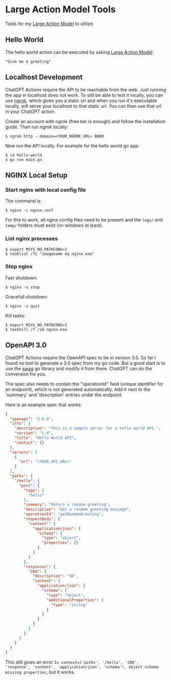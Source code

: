 # Large Action Model Tools

Tools for my [Large Action Model](https://chat.openai.com/g/g-NoWMWIBMr-large-action-model) to utilize.

## Hello World

The hello world action can be executed by asking [Large Action Model](https://chat.openai.com/g/g-NoWMWIBMr-large-action-model):

    "Give me a greeting"


## Localhost Development

ChatGPT Actions require the API to be reachable from the web. Just running the app in localhost does not work.
To still be able to test it locally, you can use [ngrok](https://dashboard.ngrok.com/), which gives you a static
url and when you run it's executable locally, will serve your localhost to that static url. You can then use that
url in your ChatGPT action.

Create an account with ngrok (free tier is enough) and follow the installation guide. Than run ngrok locally:

    $ ngrok http --domain=<YOUR_NGROK_URL> 8080

Now run the API locally. For example for the hello world go app:

    $ cd hello-world
    $ go run main.go

## NGINX Local Setup

### Start nginx with local config file

The command is:

    $ nginx -c nginx.conf

For this to work, all nginx config files need to be present and the `logs/` and `temp/` folders must exist (on windows at least).

### List nginx processes

    $ export MSYS_NO_PATHCONV=1
    $ tasklist /fi "imagename eq nginx.exe"

### Stop nginx

Fast shutdown:

    $ nginx -s stop 

Gracefull shutdown:

    $ nginx -s quit 

Kill tasks:

    $ export MSYS_NO_PATHCONV=1
    $ taskkill /f /im nginx.exe

## OpenAPI 3.0

ChatGPT Actions require the OpenAPI spec to be in version 3.0. So far I found no tool to generate a 3.0 spec
from my go code. But a good start is to use the [swag](https://github.com/swaggo/swag) go library and modify
it from there. ChatGPT can do the conversion fro you.

The spec also needs to contain the "operationId" field (unique identifier for an endpoint), which is not generated
automatically. Add it next to the 'summary' and 'description' entries under the endpoint.

Here is an example spec that works:

```json
{
  "openapi": "3.0.0",
  "info": {
    "description": "This is a sample server for a hello world API.",
    "version": "1.0",
    "title": "Hello World API",
    "contact": {}
  },
  "servers": [
    {
      "url": "<YOUR_API_URL>"
    }
  ],
  "paths": {
    "/hello": {
      "post": {
        "tags": [
          "hello"
        ],
        "summary": "Return a random greeting",
        "description": "Get a random greeting message",
        "operationId": "getRandomGreeting",
        "requestBody": {
          "content": {
            "application/json": {
              "schema": {
                "type": "object",
                "properties": {}
              }
            }
          }
        },
        "responses": {
          "200": {
            "description": "OK",
            "content": {
              "application/json": {
                "schema": {
                  "type": "object",
                  "additionalProperties": {
                    "type": "string"
                  }
                }
              }
            }
          }
        }
      }
    }
  }
}
```

This still gives an error `In context=('paths', '/hello', '200', 'response', 'content', 'application/json', 'schema'), object schema missing properties`,
but it works.
